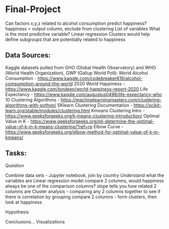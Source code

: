 # Final-Project
Can factors x,y,z related to alcohol consumption predict happiness?
    happiness = output column, exclude from clustering
    List of variables 
    What is the most predictive variable?
    Linear regression
    Clusters would help define subgroups that are potentially related to happiness

## Data Sources:
Kaggle datasets pulled from GHO (Global Health Observatory) and WHO (World Health Organization), GWP (Gallup World Poll):
World Alcohol Consumption - https://www.kaggle.com/codebreaker619/alcohol-comsumption-around-the-world
2020 World Happiness - https://www.kaggle.com/londeen/world-happiness-report-2020
Life Expectancy - https://www.kaggle.com/augustus0498/life-expectancy-who
10 Clustering Algorithms - https://machinelearningmastery.com/clustering-algorithms-with-python/
SKlearn Clustering Documentation - https://scikit-learn.org/stable/modules/clustering.html
Kmeans Clustering Intro - https://www.geeksforgeeks.org/k-means-clustering-introduction/
Optimal Value in K - https://www.geeksforgeeks.org/ml-determine-the-optimal-value-of-k-in-k-means-clustering/?ref=rp
Elbow Curve - https://www.geeksforgeeks.org/elbow-method-for-optimal-value-of-k-in-kmeans/

## Tasks:
Question

Combine data sets - Jupyter notebook, join by country
Understand what the variables are
Linear regression model
    compare 2 columns, would happiness always be one of the comparison columns?
    slope tells you how related 2 columns are
Cluster analysis - comparing any 2 columns together to see if there is correlation by grouping
    compare 2 columns - form clusters, then look at happiness

Hypothesis

Conclusions...
Visualizations

